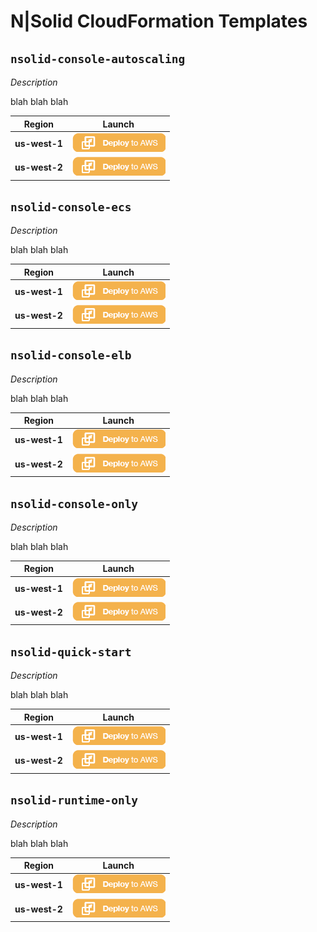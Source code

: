 # N|Solid CloudFormation Templates


## `nsolid-console-autoscaling`

_Description_

blah blah blah

|     Region    |   Launch    |
|---------------|-------------|
| **us-west-1** | [![Launch Stack CloudFormation](/images/deploy-to-aws.png)](https://console.aws.amazon.com/cloudformation/home?region=us-west-1#/stacks/new?stackName=nsolid-console-autoscaling&templateURL=https://s3-us-west-2.amazonaws.com/nodesource-public-cloudformation/nsolid-console-autoscaling.json) |
| **us-west-2** | [![Launch Stack CloudFormation](/images/deploy-to-aws.png)](https://console.aws.amazon.com/cloudformation/home?region=us-west-2#/stacks/new?stackName=nsolid-console-autoscaling&templateURL=https://s3-us-west-2.amazonaws.com/nodesource-public-cloudformation/nsolid-console-autoscaling.json) |


## `nsolid-console-ecs`

_Description_

blah blah blah

|     Region    |   Launch    |
|---------------|-------------|
| **us-west-1** | [![Launch Stack CloudFormation](/images/deploy-to-aws.png)](https://console.aws.amazon.com/cloudformation/home?region=us-west-1#/stacks/new?stackName=nsolid-console-autoscaling&templateURL=https://s3-us-west-2.amazonaws.com/nodesource-public-cloudformation/nsolid-console-ecs.json) |
| **us-west-2** | [![Launch Stack CloudFormation](/images/deploy-to-aws.png)](https://console.aws.amazon.com/cloudformation/home?region=us-west-2#/stacks/new?stackName=nsolid-console-autoscaling&templateURL=https://s3-us-west-2.amazonaws.com/nodesource-public-cloudformation/nsolid-console-ecs.json) |


## `nsolid-console-elb`

_Description_

blah blah blah

|     Region    |   Launch    |
|---------------|-------------|
| **us-west-1** | [![Launch Stack CloudFormation](/images/deploy-to-aws.png)](https://console.aws.amazon.com/cloudformation/home?region=us-west-1#/stacks/new?stackName=nsolid-console-autoscaling&templateURL=https://s3-us-west-2.amazonaws.com/nodesource-public-cloudformation/nsolid-console-elb.json) |
| **us-west-2** | [![Launch Stack CloudFormation](/images/deploy-to-aws.png)](https://console.aws.amazon.com/cloudformation/home?region=us-west-2#/stacks/new?stackName=nsolid-console-autoscaling&templateURL=https://s3-us-west-2.amazonaws.com/nodesource-public-cloudformation/nsolid-console-elb.json) |


## `nsolid-console-only`

_Description_

blah blah blah

|     Region    |   Launch    |
|---------------|-------------|
| **us-west-1** | [![Launch Stack CloudFormation](/images/deploy-to-aws.png)](https://console.aws.amazon.com/cloudformation/home?region=us-west-1#/stacks/new?stackName=nsolid-console-autoscaling&templateURL=https://s3-us-west-2.amazonaws.com/nodesource-public-cloudformation/nsolid-console-only.json) |
| **us-west-2** | [![Launch Stack CloudFormation](/images/deploy-to-aws.png)](https://console.aws.amazon.com/cloudformation/home?region=us-west-2#/stacks/new?stackName=nsolid-console-autoscaling&templateURL=https://s3-us-west-2.amazonaws.com/nodesource-public-cloudformation/nsolid-console-only.json) |


## `nsolid-quick-start`

_Description_

blah blah blah

|     Region    |   Launch    |
|---------------|-------------|
| **us-west-1** | [![Launch Stack CloudFormation](/images/deploy-to-aws.png)](https://console.aws.amazon.com/cloudformation/home?region=us-west-1#/stacks/new?stackName=nsolid-console-autoscaling&templateURL=https://s3-us-west-2.amazonaws.com/nodesource-public-cloudformation/nsolid-quick-start.json) |
| **us-west-2** | [![Launch Stack CloudFormation](/images/deploy-to-aws.png)](https://console.aws.amazon.com/cloudformation/home?region=us-west-2#/stacks/new?stackName=nsolid-console-autoscaling&templateURL=https://s3-us-west-2.amazonaws.com/nodesource-public-cloudformation/nsolid-quick-start.json) |


## `nsolid-runtime-only`

_Description_

blah blah blah

|     Region    |   Launch    |
|---------------|-------------|
| **us-west-1** | [![Launch Stack CloudFormation](/images/deploy-to-aws.png)](https://console.aws.amazon.com/cloudformation/home?region=us-west-1#/stacks/new?stackName=nsolid-console-autoscaling&templateURL=https://s3-us-west-2.amazonaws.com/nodesource-public-cloudformation/nsolid-runtime-only.json) |
| **us-west-2** | [![Launch Stack CloudFormation](/images/deploy-to-aws.png)](https://console.aws.amazon.com/cloudformation/home?region=us-west-2#/stacks/new?stackName=nsolid-console-autoscaling&templateURL=https://s3-us-west-2.amazonaws.com/nodesource-public-cloudformation/nsolid-runtime-only.json) |
